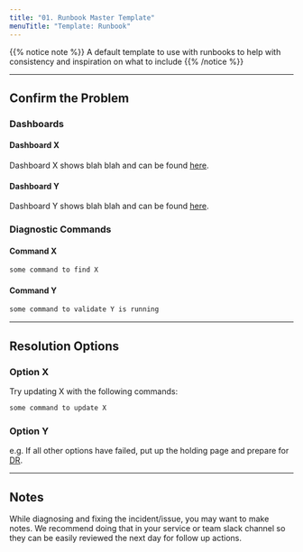 ```yaml
---
title: "01. Runbook Master Template"
menuTitle: "Template: Runbook"
---
```


{{% notice note %}}
A default template to use with runbooks to help with consistency and inspiration on what to include
{{% /notice %}}

---

## Confirm the Problem

### Dashboards

#### Dashboard X

Dashboard X shows blah blah and can be found [here](www.some-dashboard1-link.com).

#### Dashboard Y

Dashboard Y shows blah blah and can be found [here](www.some-dashboard2-link.com).

### Diagnostic Commands

#### Command X

```sh
some command to find X
```

#### Command Y

```sh
some command to validate Y is running
```

---

## Resolution Options

### Option X

Try updating X with the following commands:

```sh
some command to update X
```

### Option Y

e.g. If all other options have failed, put up the holding page and prepare for [DR](www.some-dr-plan-link.com).

---

## Notes

While diagnosing and fixing the incident/issue, you may want to make notes. We recommend doing that in your service or team slack channel so they can be easily reviewed the next day for follow up actions.
